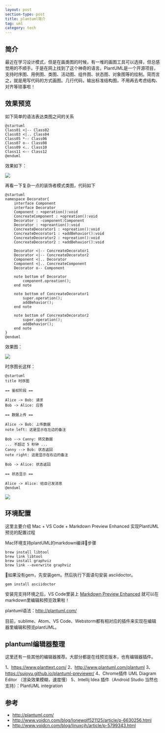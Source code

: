 ```yaml
---
layout: post
section-type: post
title: plantuml简介
tag: uml
category: tech
---
```


## 简介
最近在学习设计模式，但是在画类图的时候，有一堆的画图工具可以选择，但总感觉用的不顺手。于是在网上找到了这个神奇的语言。PlantUML是一个开源项目，支持时序图、用例图、类图、活动图、组件图、状态图、对象图等的绘制。简而言之，就是用写代码的方式画图。几行代码，输出标准结构图，不用再去考虑结构、对齐等琐事啦！


## 效果预览

如下简单的语法表达类图之间的关系

```
@startuml
Class01 <|-- Class02
Class03 <|.. Class04
Class05 *-- Class06
Class07 o-- Class08
Class09 <.. Class10
Class11 <-- Class12
@enduml
```
<!-- more -->
效果如下：

![](https://raw.githubusercontent.com/maplecumt/blogImages/master/2017-08-13-plantuml/class.png)


再看一下复杂一点的装饰者模式类图，代码如下

```
@startuml
namespace Decorator{
    interface Component
    interface Decorator
    Component : +operation():void
    ConcreateComponent : +opreation():void
    Decorator : -component:Component
    Decorator : +opreantion():void
    ConcreateDecorator1 : +opreation():void
    ConcreateDecorator1 : +addBehavior():void
    ConcreateDecorator2 : +opreation():void
    ConcreateDecorator2 : +addBehavior():void

    Decorator <|-- ConcreateDecorator1
    Decorator <|-- ConcreateDecorator2
    Component <|.. Decorator
    Component <|.. ConcreateComponent
    Decorator o-- Component

    note bottom of Decorator
        component.opreation();
    end note

    note bottom of ConcreateDecorator1
        super.operation();
        addBehavior();
    end note

    note bottom of ConcreateDecorator2
        super.operation();
        addBehavior();
    end note
}
@enduml
```

效果图：

![](https://raw.githubusercontent.com/maplecumt/blogImages/master/2017-08-13-plantuml/decorator.png)


时序图长这样：

```
@startuml
title 时序图

== 鉴权阶段 ==

Alice -> Bob: 请求
Bob -> Alice: 应答

== 数据上传 ==

Alice -> Bob: 上传数据
note left: 这是显示在左边的备注

Bob --> Canny: 转交数据
... 不超过 5 秒钟 ...
Canny --> Bob: 状态返回
note right: 这是显示在右边的备注

Bob -> Alice: 状态返回

== 状态显示 ==

Alice -> Alice: 给自己发消息
@enduml
```

![](https://raw.githubusercontent.com/maplecumt/blogImages/master/2017-08-13-plantuml/sequence.png)

## 环境配置

这里主要介绍 Mac + VS Code + Markdown Preview Enhanced 实现PlantUML预览的配置过程

Mac环境支持plantUML的markdown编译步骤

```
brew install libtool
brew link libtool
brew install graphviz
brew link --overwrite graphviz
```

如果没有gem，先安装gem。然后执行下面语句安装 asciidoctor。

```
gem install asciidoctor
```
安装完支持环境之后，VS Code里装上 [Markdown Preview Enhanced](https://marketplace.visualstudio.com/items?itemName=shd101wyy.markdown-preview-enhanced) 就可以在markdown里编辑和预览效果啦！

plantuml语法：http://plantuml.com/

目前，sublime、Atom、VS Code、Webstorm都有相对应的插件来实现在编辑器里编辑和预览plantUML。



## plantuml编辑器整理

这里还有一些其他的编辑器推荐。大部分都是在线预览版本，也有编辑器插件。

1、https://www.planttext.com/
2、http://www.plantuml.com/plantuml
3、https://sujoyu.github.io/plantuml-previewer/
4、Chrome插件 UML Diagram Editor （渲染效果模糊，速度慢）
5、Intellij Idea 插件（Android Studio 当然也支持）：PlantUML integration






## 参考
- http://plantuml.com/
- http://www.voidcn.com/blog/lonewolf521125/article/p-6630256.html
- http://www.voidcn.com/blog/linuxcjh/article/p-5799343.html 